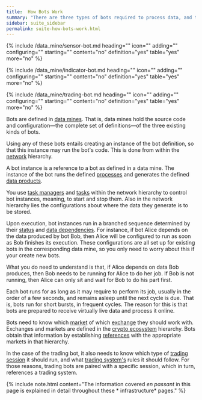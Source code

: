 ```yaml
---
title:  How Bots Work
summary: "There are three types of bots required to process data, and to trade: sensors bots, indicators bots, and the trading bot. Their definitions and the information required to operate them are scattered on all five hierarchies."
sidebar: suite_sidebar
permalink: suite-how-bots-work.html
---
```


{% include /data_mine/sensor-bot.md heading="" icon="" adding="" configuring="" starting="" content="no" definition="yes" table="yes" more="no" %}

{% include /data_mine/indicator-bot.md heading="" icon="" adding="" configuring="" starting="" content="no" definition="yes" table="yes" more="no" %}

{% include /data_mine/trading-bot.md heading="" icon="" adding="" configuring="" starting="" content="no" definition="yes" table="yes" more="no" %}

Bots are defined in <a href="" data-toggle="tooltip" data-original-title="{{site.data.data_mine.data_mine}}">data mines</a>. That is, data mines hold the source code and configuration&mdash;the complete set of definitions&mdash;of the three existing kinds of bots.

Using any of these bots entails creating an instance of the bot definition, so that this instance may run the bot's code. This is done from within the <a href="" data-toggle="tooltip" data-original-title="{{site.data.network.network}}">network</a> hierarchy.

A bot instance is a reference to a bot as defined in a data mine. The instance of the bot runs the defined <a href="" data-toggle="tooltip" data-original-title="{{site.data.concepts.process}}">processes</a> and generates the defined <a href="" data-toggle="tooltip" data-original-title="{{site.data.concepts.data_product}}">data products</a>.

You use <a href="" data-toggle="tooltip" data-original-title="{{site.data.network.task_manager}}">task managers</a> and <a href="" data-toggle="tooltip" data-original-title="{{site.data.network.task}}">tasks</a> within the network hierarchy to control bot instances, meaning, to start and stop them. Also in the network hierarchy lies the configurations about where the data they generate is to be stored.

Upon execution, bot instances run in a branched sequence determined by their <a href="" data-toggle="tooltip" data-original-title="{{site.data.data_mine.status_dependency}}">status</a> and <a href="" data-toggle="tooltip" data-original-title="{{site.data.data_mine.data_dependency}}">data dependencies</a>. For instance, if bot Alice depends on the data produced by bot Bob, then Alice will be configured to run as soon as Bob finishes its execution. These configurations are all set up for existing bots in the corresponding data mine, so you only need to worry about this if your create new bots.

What you do need to understand is that, if Alice depends on data Bob produces, then Bob needs to be running for Alice to do her job. If Bob is not running, then Alice can only sit and wait for Bob to do his part first.

Each bot runs for as long as it may require to perform its job, usually in the order of a few seconds, and remains asleep until the next cycle is due. That is, bots run for short bursts, in frequent cycles. The reason for this is that bots are prepared to receive virtually live data and process it online.

Bots need to know which <a href="" data-toggle="tooltip" data-original-title="{{site.data.crypto_ecosystem.market}}">market</a> of which <a href="" data-toggle="tooltip" data-original-title="{{site.data.crypto_ecosystem.crypto_exchange}}">exchange</a> they should work with. Exchanges and markets are defined in the <a href="" data-toggle="tooltip" data-original-title="{{site.data.crypto_ecosystem.crypto_ecosystem}}">crypto ecosystem</a> hierarchy. Bots obtain that information by establishing <a href="" data-toggle="tooltip" data-original-title="{{site.data.concepts.reference}}">references</a> with the appropriate markets in that hierarchy.

In the case of the trading bot, it also needs to know which type of <a href="" data-toggle="tooltip" data-original-title="{{site.data.concepts.session}}">trading session</a> it should run, and what <a href="" data-toggle="tooltip" data-original-title="{{site.data.trading_system.trading_system}}">trading system's</a> rules it should follow. For those reasons, trading bots are paired with a specific session, which in turn, references a trading system.

{% include note.html content="The information covered *en passant* in this page is explained in detail throughout these * infrastructure* pages." %}



